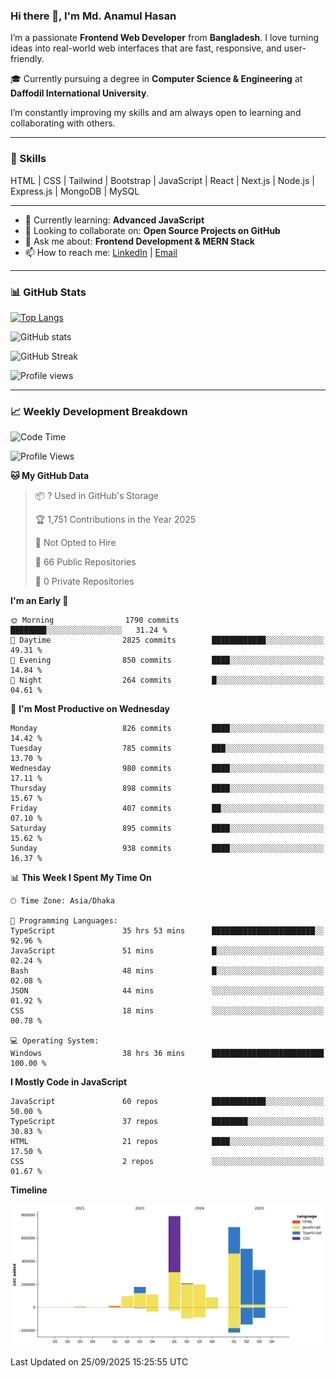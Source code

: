 ### Hi there 👋, I'm Md. Anamul Hasan

I’m a passionate **Frontend Web Developer** from **Bangladesh**. I love turning ideas into real-world web interfaces that are fast, responsive, and user-friendly.

🎓 Currently pursuing a degree in **Computer Science & Engineering** at **Daffodil International University**.

I’m constantly improving my skills and am always open to learning and collaborating with others.

---

### 🚀 Skills
HTML | CSS | Tailwind | Bootstrap | JavaScript | React | Next.js | Node.js | Express.js | MongoDB | MySQL 

---

- 🌱 Currently learning: **Advanced JavaScript**
- 👯 Looking to collaborate on: **Open Source Projects on GitHub**
- 💬 Ask me about: **Frontend Development & MERN Stack**
- 📫 How to reach me: [LinkedIn](https://www.linkedin.com/in/mdanamulhasan201) | [Email](mailto:anamulhasan3625@gmail.com)

---

### 📊 GitHub Stats

[![Top Langs](https://github-readme-stats.vercel.app/api/top-langs/?username=mdanamulhasan201&layout=compact)](https://github.com/anuraghazra/github-readme-stats)

![GitHub stats](https://github-readme-stats.vercel.app/api?username=mdanamulhasan201&show_icons=true&count_private=true&theme=tokyonight)

![GitHub Streak](https://streak-stats.demolab.com?user=mdanamulhasan201&theme=tokyonight)

![Profile views](https://gpvc.arturio.dev/mdanamulhasan201)

---

### 📈 Weekly Development Breakdown

<!--START_SECTION:waka-->
![Code Time](http://img.shields.io/badge/Code%20Time-747%20hrs%2058%20mins-blue)

![Profile Views](http://img.shields.io/badge/Profile%20Views-1-blue)

**🐱 My GitHub Data** 

> 📦 ? Used in GitHub's Storage 
 > 
> 🏆 1,751 Contributions in the Year 2025
 > 
> 🚫 Not Opted to Hire
 > 
> 📜 66 Public Repositories 
 > 
> 🔑 0 Private Repositories 
 > 
**I'm an Early 🐤** 

```text
🌞 Morning                1790 commits        ████████░░░░░░░░░░░░░░░░░   31.24 % 
🌆 Daytime                2825 commits        ████████████░░░░░░░░░░░░░   49.31 % 
🌃 Evening                850 commits         ████░░░░░░░░░░░░░░░░░░░░░   14.84 % 
🌙 Night                  264 commits         █░░░░░░░░░░░░░░░░░░░░░░░░   04.61 % 
```
📅 **I'm Most Productive on Wednesday** 

```text
Monday                   826 commits         ████░░░░░░░░░░░░░░░░░░░░░   14.42 % 
Tuesday                  785 commits         ███░░░░░░░░░░░░░░░░░░░░░░   13.70 % 
Wednesday                980 commits         ████░░░░░░░░░░░░░░░░░░░░░   17.11 % 
Thursday                 898 commits         ████░░░░░░░░░░░░░░░░░░░░░   15.67 % 
Friday                   407 commits         ██░░░░░░░░░░░░░░░░░░░░░░░   07.10 % 
Saturday                 895 commits         ████░░░░░░░░░░░░░░░░░░░░░   15.62 % 
Sunday                   938 commits         ████░░░░░░░░░░░░░░░░░░░░░   16.37 % 
```


📊 **This Week I Spent My Time On** 

```text
🕑︎ Time Zone: Asia/Dhaka

💬 Programming Languages: 
TypeScript               35 hrs 53 mins      ███████████████████████░░   92.96 % 
JavaScript               51 mins             █░░░░░░░░░░░░░░░░░░░░░░░░   02.24 % 
Bash                     48 mins             █░░░░░░░░░░░░░░░░░░░░░░░░   02.08 % 
JSON                     44 mins             ░░░░░░░░░░░░░░░░░░░░░░░░░   01.92 % 
CSS                      18 mins             ░░░░░░░░░░░░░░░░░░░░░░░░░   00.78 % 

💻 Operating System: 
Windows                  38 hrs 36 mins      █████████████████████████   100.00 % 
```

**I Mostly Code in JavaScript** 

```text
JavaScript               60 repos            ████████████░░░░░░░░░░░░░   50.00 % 
TypeScript               37 repos            ████████░░░░░░░░░░░░░░░░░   30.83 % 
HTML                     21 repos            ████░░░░░░░░░░░░░░░░░░░░░   17.50 % 
CSS                      2 repos             ░░░░░░░░░░░░░░░░░░░░░░░░░   01.67 % 
```



**Timeline**

![Lines of Code chart](https://raw.githubusercontent.com/mdanamulhasan201/mdanamulhasan201/main/assets/bar_graph.png)


 Last Updated on 25/09/2025 15:25:55 UTC
<!--END_SECTION:waka-->
